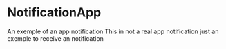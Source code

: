 # NotificationApp
An exemple of an app notification
This in not a real app notification just an exemple to receive an notification
